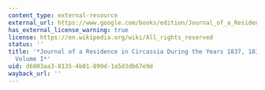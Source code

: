 ```yaml
---
content_type: external-resource
external_url: https://www.google.com/books/edition/Journal_of_a_Residence_in_Circassia_Duri/WtlAAQAAMAAJ?hl=en&gbpv=1
has_external_license_warning: true
license: https://en.wikipedia.org/wiki/All_rights_reserved
status: ''
title: '*Journal of a Residence in Circassia During the Years 1837, 1838, and 1839,
  Volume I*'
uid: d6003aa3-8135-4b01-899d-1a5d3db67e9d
wayback_url: ''
---
```

